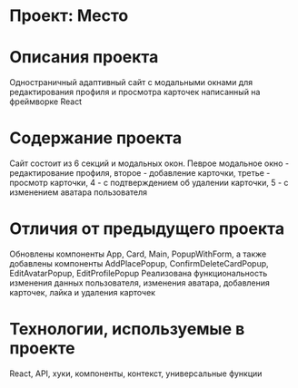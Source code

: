 # Проект: Место

# Описания проекта
Одностраничный адаптивный сайт с модальными окнами для редактирования профиля и просмотра карточек написанный на фреймворке React

# Содержание проекта
Cайт состоит из 6 секций и модальных окон. Певрое модальное окно - редактирование профиля, второе - добавление карточки, третье - просмотр карточки, 4 - с подтверждением об удалении карточки, 5 - с изменением аватара пользователя

# Отличия от предыдущего проекта
Обновлены компоненты App, Card, Main, PopupWithForm, а также добавлены компоненты AddPlacePopup, ConfirmDeleteCardPopup, EditAvatarPopup, EditProfilePopup
Реализована функциональность изменения данных пользователя, изменения аватара, добавления карточек, лайка и удаления карточек

# Технологии, используемые в проекте
React, API, хуки, компоненты, контекст, универсальные функции